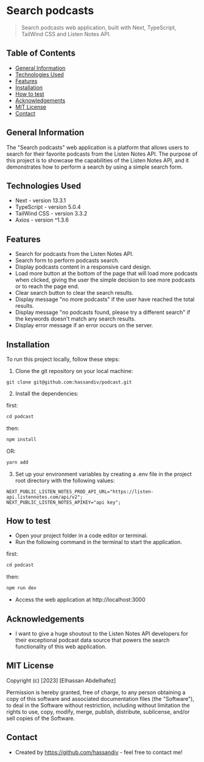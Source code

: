 # Search podcasts

> Search podcasts web application, built with Next, TypeScript, TailWind CSS and Listen Notes API.

## Table of Contents

- [General Information](#general-information)
- [Technologies Used](#technologies-used)
- [Features](#features)
- [Installation](#installation)
- [How to test](#how-to-test)
- [Acknowledgements](#acknowledgements)
- [MIT License](#mit-License)
- [Contact](#contact)

## General Information

The "Search podcasts" web application is a platform that allows users to search for their favorite podcasts from the Listen Notes API. The purpose of this project is to showcase the capabilities of the Listen Notes API, and it demonstrates how to perform a search by using a simple search form.

## Technologies Used

- Next - version 13.3.1
- TypeScript - version 5.0.4
- TailWind CSS - version 3.3.2
- Axios - version ^1.3.6

## Features

- Search for podcasts from the Listen Notes API.
- Search form to perform podcasts search.
- Display podcasts content in a responsive card design.
- Load more button at the bottom of the page that will load more podcasts when clicked, giving the user the simple decision to see more podcasts or to reach the page end.
- Clear search button to clear the search results.
- Display message "no more podcasts" if the user have reached the total results.
- Display message "no podcasts found, please try a different search" if the keywords doesn't match any search results.
- Display error message if an error occurs on the server.

## Installation

To run this project locally, follow these steps:

1. Clone the git repository on your local machine:

```env
git clone git@github.com:hassandiv/podcast.git
```

2. Install the dependencies:

first:

```ts
cd podcast
```

then:

```ts
npm install
```

OR:

```ts
yarn add
```

3. Set up your environment variables by creating a .env file in the project root directory with the following values:

```ev
NEXT_PUBLIC_LISTEN_NOTES_PROD_API_URL="https://listen-api.listennotes.com/api/v2";
NEXT_PUBLIC_LISTEN_NOTES_APIKEY="api key";
```

## How to test

- Open your project folder in a code editor or terminal.
- Run the following command in the terminal to start the application.

first:

```ts
cd podcast
```

then:

```ts
npm run dev
```

- Access the web application at http://localhost:3000

## Acknowledgements

- I want to give a huge shoutout to the Listen Notes API developers for their exceptional podcast data source that powers the search functionality of this web application.

## MIT License

Copyright (c) [2023] [Elhassan Abdelhafez]

Permission is hereby granted, free of charge, to any person obtaining a copy
of this software and associated documentation files (the "Software"), to deal
in the Software without restriction, including without limitation the rights
to use, copy, modify, merge, publish, distribute, sublicense, and/or sell
copies of the Software.

## Contact

- Created by https://github.com/hassandiv - feel free to contact me!
